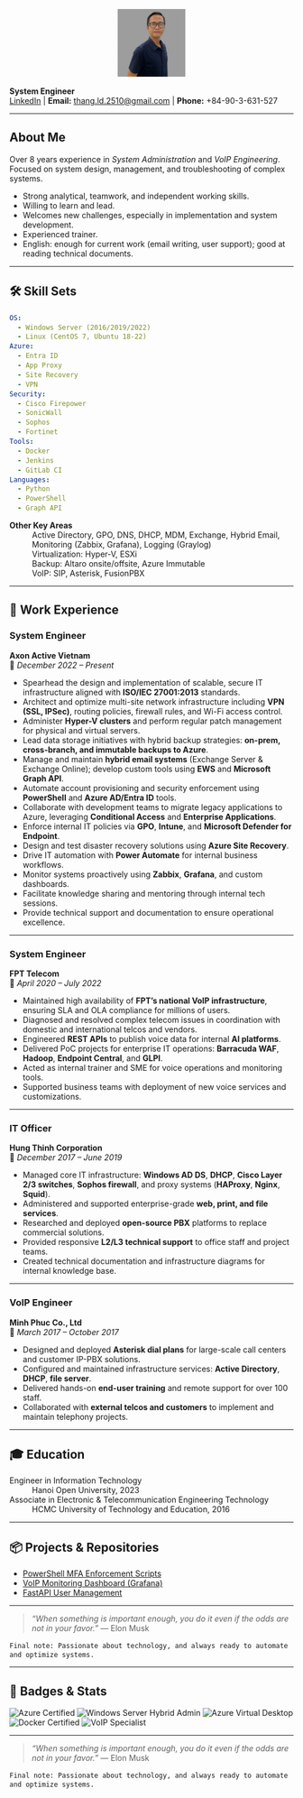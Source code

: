 <p align="center">
  <img src="https://raw.githubusercontent.com/thangle2510/thangle2510.github.io/main/avatar.jpg" alt="Avatar" width="120"/>
</p>



**System Engineer**  
[LinkedIn](https://linkedin.com/in/thang-le-28970b91) | **Email:** thang.ld.2510@gmail.com | **Phone:** +84-90-3-631-527

* * *

## About Me

Over 8 years experience in _System Administration_ and _VoIP Engineering_.  
Focused on system design, management, and troubleshooting of complex systems.

* Strong analytical, teamwork, and independent working skills.
* Willing to learn and lead.
* Welcomes new challenges, especially in implementation and system development.
* Experienced trainer.
* English: enough for current work (email writing, user support); good at reading technical documents.

* * *

## 🛠️ Skill Sets

```yaml
OS:
  - Windows Server (2016/2019/2022)
  - Linux (CentOS 7, Ubuntu 18-22)
Azure:
  - Entra ID
  - App Proxy
  - Site Recovery
  - VPN
Security:
  - Cisco Firepower
  - SonicWall
  - Sophos
  - Fortinet
Tools:
  - Docker
  - Jenkins
  - GitLab CI
Languages:
  - Python
  - PowerShell
  - Graph API
```

<dl>
<dt><strong>Other Key Areas</strong></dt>
<dd>Active Directory, GPO, DNS, DHCP, MDM, Exchange, Hybrid Email, Monitoring (Zabbix, Grafana), Logging (Graylog)</dd>
<dd>Virtualization: Hyper-V, ESXi</dd>
<dd>Backup: Altaro onsite/offsite, Azure Immutable</dd>
<dd>VoIP: SIP, Asterisk, FusionPBX</dd>
</dl>

* * *

## 💼 Work Experience

### **System Engineer**  
**Axon Active Vietnam**  
📅 _December 2022 – Present_

- Spearhead the design and implementation of scalable, secure IT infrastructure aligned with **ISO/IEC 27001:2013** standards.
- Architect and optimize multi-site network infrastructure including **VPN (SSL, IPSec)**, routing policies, firewall rules, and Wi-Fi access control.
- Administer **Hyper-V clusters** and perform regular patch management for physical and virtual servers.
- Lead data storage initiatives with hybrid backup strategies: **on-prem, cross-branch, and immutable backups to Azure**.
- Manage and maintain **hybrid email systems** (Exchange Server & Exchange Online); develop custom tools using **EWS** and **Microsoft Graph API**.
- Automate account provisioning and security enforcement using **PowerShell** and **Azure AD/Entra ID** tools.
- Collaborate with development teams to migrate legacy applications to Azure, leveraging **Conditional Access** and **Enterprise Applications**.
- Enforce internal IT policies via **GPO**, **Intune**, and **Microsoft Defender for Endpoint**.
- Design and test disaster recovery solutions using **Azure Site Recovery**.
- Drive IT automation with **Power Automate** for internal business workflows.
- Monitor systems proactively using **Zabbix**, **Grafana**, and custom dashboards.
- Facilitate knowledge sharing and mentoring through internal tech sessions.
- Provide technical support and documentation to ensure operational excellence.

---

### **System Engineer**  
**FPT Telecom**  
📅 _April 2020 – July 2022_

- Maintained high availability of **FPT’s national VoIP infrastructure**, ensuring SLA and OLA compliance for millions of users.
- Diagnosed and resolved complex telecom issues in coordination with domestic and international telcos and vendors.
- Engineered **REST APIs** to publish voice data for internal **AI platforms**.
- Delivered PoC projects for enterprise IT operations: **Barracuda WAF**, **Hadoop**, **Endpoint Central**, and **GLPI**.
- Acted as internal trainer and SME for voice operations and monitoring tools.
- Supported business teams with deployment of new voice services and customizations.

---

### **IT Officer**  
**Hung Thinh Corporation**  
📅 _December 2017 – June 2019_

- Managed core IT infrastructure: **Windows AD DS**, **DHCP**, **Cisco Layer 2/3 switches**, **Sophos firewall**, and proxy systems (**HAProxy**, **Nginx**, **Squid**).
- Administered and supported enterprise-grade **web, print, and file services**.
- Researched and deployed **open-source PBX** platforms to replace commercial solutions.
- Provided responsive **L2/L3 technical support** to office staff and project teams.
- Created technical documentation and infrastructure diagrams for internal knowledge base.

---

### **VoIP Engineer**  
**Minh Phuc Co., Ltd**  
📅 _March 2017 – October 2017_

- Designed and deployed **Asterisk dial plans** for large-scale call centers and customer IP-PBX solutions.
- Configured and maintained infrastructure services: **Active Directory**, **DHCP**, **file server**.
- Delivered hands-on **end-user training** and remote support for over 100 staff.
- Collaborated with **external telcos and customers** to implement and maintain telephony projects.

* * *

## 🎓 Education

<dl>
<dt>Engineer in Information Technology</dt>
<dd>Hanoi Open University, 2023</dd>
<dt>Associate in Electronic & Telecommunication Engineering Technology</dt>
<dd>HCMC University of Technology and Education, 2016</dd>
</dl>

* * *

## 📦 Projects & Repositories

* [PowerShell MFA Enforcement Scripts](https://github.com/example/mfa-scripts)
* [VoIP Monitoring Dashboard (Grafana)](https://github.com/example/voip-monitor)
* [FastAPI User Management](https://github.com/example/fastapi-users)

* * *

> _“When something is important enough, you do it even if the odds are not in your favor.”_ — Elon Musk

```
Final note: Passionate about technology, and always ready to automate and optimize systems.
```


* * *

## 🏅 Badges & Stats

![Azure Certified](https://img.shields.io/badge/Microsoft-AZ--104-blue?logo=microsoft)
![Windows Server Hybrid Admin](https://img.shields.io/badge/AZ--800%2F801-Windows%20Hybrid-blue?logo=windows)
![Azure Virtual Desktop](https://img.shields.io/badge/AZ--140-AVD-blueviolet?logo=microsoft)
![Docker Certified](https://img.shields.io/badge/Docker-Associate-blue?logo=docker)
![VoIP Specialist](https://img.shields.io/badge/VoIP-Asterisk-green?logo=asterisk)



* * *

> _“When something is important enough, you do it even if the odds are not in your favor.”_ — Elon Musk

```
Final note: Passionate about technology, and always ready to automate and optimize systems.
```

